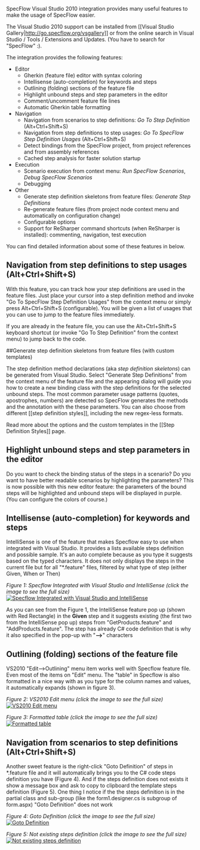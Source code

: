 SpecFlow Visual Studio 2010 integration provides many useful features to make the usage of SpecFlow easier.

The Visual Studio 2010 support can be installed from [[Visual Studio Gallery|http://go.specflow.org/vsgallery]] or from the online search in Visual Studio / Tools / Extensions and Updates. (You have to search for "SpecFlow" :).

The integration provides the following features:

* Editor
  * Gherkin (feature file) editor with syntax coloring
  * Intellisense (auto-completion) for keywords and steps
  * Outlining (folding) sections of the feature file
  * Highlight unbound steps and step parameters in the editor
  * Comment/uncomment feature file lines
  * Automatic Gherkin table formatting
* Navigation
  * Navigation from scenarios to step definitions: _Go To Step Definition_ (Alt+Ctrl+Shift+S)
  * Navigation from step definitions to step usages: _Go To SpecFlow Step Definition Usages_ (Alt+Ctrl+Shift+S) 
  * Detect bindings from the SpecFlow project, from project references and from assembly references
  * Cached step analysis for faster solution startup
* Execution
  * Scenario execution from context menu: _Run SpecFlow Scenarios_, _Debug SpecFlow Scenarios_
  * Debugging
* Other
  * Generate step definition skeletons from feature files: _Generate Step Definitions_
  * Re-generate feature files (from project node context menu and automatically on configuration change)
  * Configurable options
  * Support for ReSharper command shortcuts (when ReSharper is installed): commenting, navigation, test execution

You can find detailed information about some of these features in below.

## Navigation from step definitions to step usages (Alt+Ctrl+Shift+S)

With this feature, you can track how your step definitions are used in the feature files. Just place your cursor into a step definition method and invoke "Go To SpecFlow Step Definition Usages" from the context menu or simply press Alt+Ctrl+Shift+S (configurable). You will be given a list of usages that you can use to jump to the feature files immediately.

If you are already in the feature file, you can use the Alt+Ctrl+Shift+S keyboard shortcut (or invoke "Go To Step Definition" from the context menu) to jump back to the code.

##Generate step definition skeletons from feature files (with custom templates)

The step definition method declarations (aka _step definition skeletons_) can be generated from Visual Studio. Select "Generate Step Definitions" from the context menu of the feature file and the appearing dialog will guide you how to create a new binding class with the step definitions for the selected unbound steps. The most common parameter usage patterns (quotes, apostrophes, numbers) are detected so SpecFlow generates the methods and the annotation with the these parameters. You can also choose from different [[step definition styles]], including the new regex-less formats.

Read more about the options and the custom templates in the [[Step Definition Styles]] page.

## Highlight unbound steps and step parameters in the editor

Do you want to check the binding status of the steps in a scenario? Do you want to have better readable scenarios by highlighting the parameters? This is now possible with this new editor feature: the parameters of the bound steps will be highlighted and unbound steps will be displayed in purple. (You can configure the colors of course.)

## Intellisense (auto-completion) for keywords and steps
IntelliSense is one of the feature that makes Specflow easy to use when integrated with Visual Studio. It provides a lists available steps definition and possible sample. It's an auto complete because as you type it suggests based  on the typed characters. It does not only displays the steps in the current file but for all "*.feature" files, filtered by what type of step (either Given, When or Then)

_Figure 1: Specflow Integrated with Visual Studio and IntelliSense (click the image to see the full size)_
[![Specflow Integrated with Visual Studio and IntelliSense](http://i734.photobucket.com/albums/ww347/rommelmanalo/Specflow/IntilliSense.png) ](http://i734.photobucket.com/albums/ww347/rommelmanalo/Specflow/IntilliSense.png)


As you can see from the Figure 1, the IntelliSense feature pop up (shown with Red Rectangle) in the **Given** step and it suggests existing (the first two from the IntelliSense pop up) steps from "GetProducts.feature" and "AddProducts.feature". The step has already C# code definition that is why it also specified in the pop-up with "**-->**" characters

## Outlining (folding) sections of the feature file
VS2010 "Edit-->Outlining" menu item works well with Specflow feature file. Even most of the items on "Edit" menu.
The "table" in Specflow is also formatted in a nice way with as you type for the column names and values, it automatically expands (shown in figure 3). 

_Figure 2: VS2010 Edit menu (click the image to see the full size)_
[![VS2010 Edit menu](http://i734.photobucket.com/albums/ww347/rommelmanalo/Specflow/Outlining.png)](http://i734.photobucket.com/albums/ww347/rommelmanalo/Specflow/Outlining.png)


_Figure 3: Formatted table (click the image to see the full size)_
[![Formatted table](http://i734.photobucket.com/albums/ww347/rommelmanalo/Specflow/FormattedTable.png)](http://i734.photobucket.com/albums/ww347/rommelmanalo/Specflow/FormattedTable.png)

## Navigation from scenarios to step definitions (Alt+Ctrl+Shift+S)
Another sweet feature is the right-click "Goto Definition" of steps in *.feature file and it will automatically brings you to the C# code steps definition you have (Figure 4). And if the steps definition does not exists it show a message box and ask to copy to clipboard the template steps definition (Figure 5). One thing I notice if the the steps definition is in the partial class and sub-group (like the form1.designer.cs is subgroup of form.aspx) "Goto Definition" does not work


_Figure 4: Goto Definition (click the image to see the full size)_
[![Goto Definition](http://i734.photobucket.com/albums/ww347/rommelmanalo/Specflow/GotoDefinition.png)](http://i734.photobucket.com/albums/ww347/rommelmanalo/Specflow/GotoDefinition.png)


_Figure 5: Not existing steps definition (click the image to see the full size)_
[![Not existing steps definition](http://i734.photobucket.com/albums/ww347/rommelmanalo/Specflow/NotExistingDefinition.png)](http://i734.photobucket.com/albums/ww347/rommelmanalo/Specflow/NotExistingDefinition.png)

